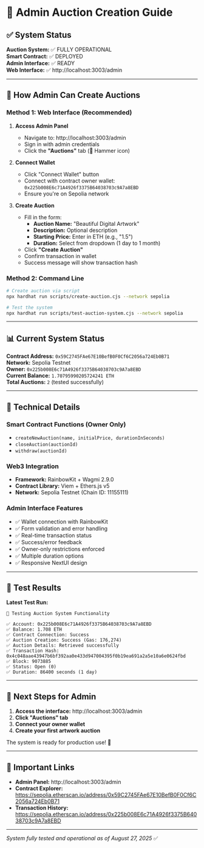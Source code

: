 # 🎨 Admin Auction Creation Guide

## ✅ System Status

**Auction System:** ✅ FULLY OPERATIONAL  
**Smart Contract:** ✅ DEPLOYED  
**Admin Interface:** ✅ READY  
**Web Interface:** ✅ http://localhost:3003/admin  

---

## 🎯 How Admin Can Create Auctions

### Method 1: Web Interface (Recommended)

1. **Access Admin Panel**
   - Navigate to: http://localhost:3003/admin
   - Sign in with admin credentials
   - Click the **"Auctions"** tab (🔨 Hammer icon)

2. **Connect Wallet**
   - Click "Connect Wallet" button
   - Connect with contract owner wallet: `0x225b008E6c71A4926f3375B64038703c9A7a8EBD`
   - Ensure you're on Sepolia network

3. **Create Auction**
   - Fill in the form:
     - **Auction Name:** "Beautiful Digital Artwork" 
     - **Description:** Optional description
     - **Starting Price:** Enter in ETH (e.g., "1.5")
     - **Duration:** Select from dropdown (1 day to 1 month)
   - Click **"Create Auction"**
   - Confirm transaction in wallet
   - Success message will show transaction hash

### Method 2: Command Line

```bash
# Create auction via script
npx hardhat run scripts/create-auction.cjs --network sepolia

# Test the system
npx hardhat run scripts/test-auction-system.cjs --network sepolia
```

---

## 📊 Current System Status

**Contract Address:** `0x59C2745FAe67E10BefB0F0Cf6C2056a724Eb0B71`  
**Network:** Sepolia Testnet  
**Owner:** `0x225b008E6c71A4926f3375B64038703c9A7a8EBD`  
**Current Balance:** `1.70795990205724241 ETH`  
**Total Auctions:** `2` (tested successfully)

---

## 🔧 Technical Details

### Smart Contract Functions (Owner Only)
- `createNewAuction(name, initialPrice, durationInSeconds)`
- `closeAuction(auctionId)`
- `withdraw(auctionId)`

### Web3 Integration
- **Framework:** RainbowKit + Wagmi 2.9.0
- **Contract Library:** Viem + Ethers.js v5
- **Network:** Sepolia Testnet (Chain ID: 11155111)

### Admin Interface Features
- ✅ Wallet connection with RainbowKit
- ✅ Form validation and error handling
- ✅ Real-time transaction status
- ✅ Success/error feedback
- ✅ Owner-only restrictions enforced
- ✅ Multiple duration options
- ✅ Responsive NextUI design

---

## 🎉 Test Results

**Latest Test Run:**
```
🧪 Testing Auction System Functionality

✅ Account: 0x225b008E6c71A4926f3375B64038703c9A7a8EBD
✅ Balance: 1.708 ETH
✅ Contract Connection: Success
✅ Auction Creation: Success (Gas: 176,274)
✅ Auction Details: Retrieved successfully
✅ Transaction Hash: 0x4c048aae43947b6bf392aa0e433d947004395f0b19ea691a2a5e10a6e0624fbd
✅ Block: 9073885
✅ Status: Open (0)
✅ Duration: 86400 seconds (1 day)
```

---

## 🎯 Next Steps for Admin

1. **Access the interface:** http://localhost:3003/admin
2. **Click "Auctions" tab**  
3. **Connect your owner wallet**
4. **Create your first artwork auction**

The system is ready for production use! 🚀

---

## 🔗 Important Links

- **Admin Panel:** http://localhost:3003/admin
- **Contract Explorer:** https://sepolia.etherscan.io/address/0x59C2745FAe67E10BefB0F0Cf6C2056a724Eb0B71
- **Transaction History:** https://sepolia.etherscan.io/address/0x225b008E6c71A4926f3375B64038703c9A7a8EBD

---

*System fully tested and operational as of August 27, 2025* ✅